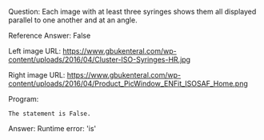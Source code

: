 Question: Each image with at least three syringes shows them all displayed parallel to one another and at an angle.

Reference Answer: False

Left image URL: https://www.gbukenteral.com/wp-content/uploads/2016/04/Cluster-ISO-Syringes-HR.jpg

Right image URL: https://www.gbukenteral.com/wp-content/uploads/2016/04/Product_PicWindow_ENFit_ISOSAF_Home.png

Program:

```
The statement is False.
```
Answer: Runtime error: 'is'

